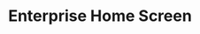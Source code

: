 ---
title: Enterprise Home Screen
layout: list-mx.html
menu:
  title: Enterprise Home Screen
  items:
    - title: Home
      url: /ehs/2-3/guide/about
    - title: Getting Started
      url: /ehs/2-3/guide/gettingstarted
    - title: Tutorials
      url: /ehs/2-3/tutorial/
    - title: Guides
      url: /ehs/2-3/guide/
    - icon: fa fa-search
      url: /ehs/2-3/search
    - icon: fa fa-download
      url: /ehs/2-3/download
---